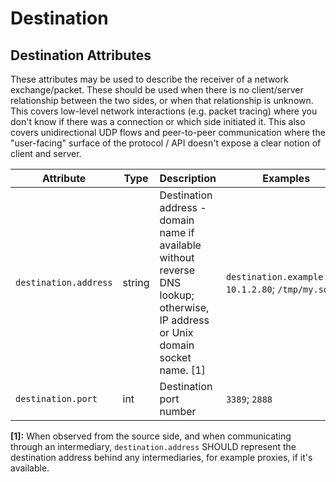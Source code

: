 <!--- Hugo front matter used to generate the website version of this page:
--->

<!-- NOTE: THIS FILE IS AUTOGENERATED. DO NOT EDIT BY HAND. -->
<!-- see templates/registry/markdown/attribute_namespace.md.j2 -->

# Destination

## Destination Attributes

These attributes may be used to describe the receiver of a network exchange/packet. These should be used when there is no client/server relationship between the two sides, or when that relationship is unknown. This covers low-level network interactions (e.g. packet tracing) where you don't know if there was a connection or which side initiated it. This also covers unidirectional UDP flows and peer-to-peer communication where the "user-facing" surface of the protocol / API doesn't expose a clear notion of client and server.

| Attribute             | Type   | Description                                                                                                                      | Examples                                               | Stability                                                        |
| --------------------- | ------ | -------------------------------------------------------------------------------------------------------------------------------- | ------------------------------------------------------ | ---------------------------------------------------------------- |
| `destination.address` | string | Destination address - domain name if available without reverse DNS lookup; otherwise, IP address or Unix domain socket name. [1] | `destination.example.com`; `10.1.2.80`; `/tmp/my.sock` | ![Experimental](https://img.shields.io/badge/-experimental-blue) |
| `destination.port`    | int    | Destination port number                                                                                                          | `3389`; `2888`                                         | ![Experimental](https://img.shields.io/badge/-experimental-blue) |

**[1]:** When observed from the source side, and when communicating through an intermediary, `destination.address` SHOULD represent the destination address behind any intermediaries, for example proxies, if it's available.
